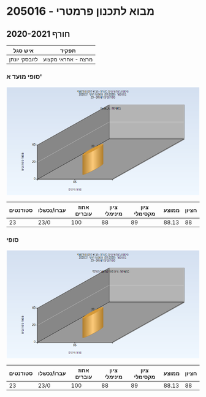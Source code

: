 # 205016 - מבוא לתכנון פרמטרי

## חורף 2020-2021

| איש סגל | תפקיד |
| ---- | ---- |
| לזובסקי יונתן | מרצה - אחראי מקצוע |

### סופי מועד א'

![202001 Final_A](202001/Final_A.png)

| סטודנטים | עברו/נכשלו | אחוז עוברים | ציון מינימלי | ציון מקסימלי | ממוצע | חציון |
| ---- | ---- | ---- | ---- | ---- | ---- | ---- |
| 23 | 23/0 | 100 | 88 | 89 | 88.13 | 88 |

### סופי

![202001 Finals](202001/Finals.png)

| סטודנטים | עברו/נכשלו | אחוז עוברים | ציון מינימלי | ציון מקסימלי | ממוצע | חציון |
| ---- | ---- | ---- | ---- | ---- | ---- | ---- |
| 23 | 23/0 | 100 | 88 | 89 | 88.13 | 88 |

